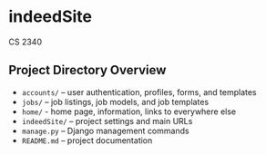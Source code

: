 # indeedSite
CS 2340

## Project Directory Overview

- `accounts/` – user authentication, profiles, forms, and templates
- `jobs/` – job listings, job models, and job templates
- `home/` - home page, information, links to everywhere else
- `indeedSite/` – project settings and main URLs
- `manage.py` – Django management commands
- `README.md` – project documentation
